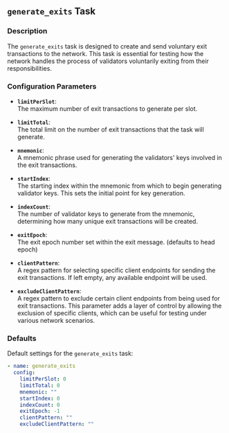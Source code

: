 ## `generate_exits` Task

### Description
The `generate_exits` task is designed to create and send voluntary exit transactions to the network. This task is essential for testing how the network handles the process of validators voluntarily exiting from their responsibilities.

### Configuration Parameters

- **`limitPerSlot`**:\
  The maximum number of exit transactions to generate per slot.

- **`limitTotal`**:\
  The total limit on the number of exit transactions that the task will generate.

- **`mnemonic`**:\
  A mnemonic phrase used for generating the validators' keys involved in the exit transactions.

- **`startIndex`**:\
  The starting index within the mnemonic from which to begin generating validator keys. This sets the initial point for key generation.

- **`indexCount`**:\
  The number of validator keys to generate from the mnemonic, determining how many unique exit transactions will be created.

- **`exitEpoch`**:\
  The exit epoch number set within the exit message. (defaults to head epoch)

- **`clientPattern`**:\
  A regex pattern for selecting specific client endpoints for sending the exit transactions. If left empty, any available endpoint will be used.

- **`excludeClientPattern`**:\
  A regex pattern to exclude certain client endpoints from being used for exit transactions. This parameter adds a layer of control by allowing the exclusion of specific clients, which can be useful for testing under various network scenarios.


### Defaults

Default settings for the `generate_exits` task:

```yaml
- name: generate_exits
  config:
    limitPerSlot: 0
    limitTotal: 0
    mnemonic: ""
    startIndex: 0
    indexCount: 0
    exitEpoch: -1
    clientPattern: ""
    excludeClientPattern: ""
```
